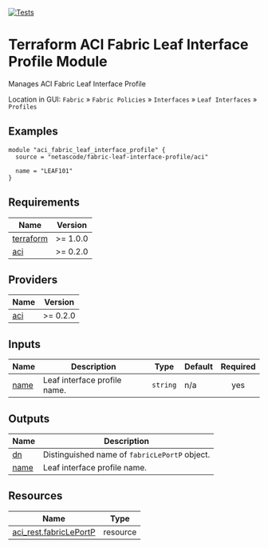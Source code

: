 <!-- BEGIN_TF_DOCS -->
[![Tests](https://github.com/netascode/terraform-aci-fabric-leaf-interface-profile/actions/workflows/test.yml/badge.svg)](https://github.com/netascode/terraform-aci-fabric-leaf-interface-profile/actions/workflows/test.yml)

# Terraform ACI Fabric Leaf Interface Profile Module

Manages ACI Fabric Leaf Interface Profile

Location in GUI:
`Fabric` » `Fabric Policies` » `Interfaces` » `Leaf Interfaces` » `Profiles`

## Examples

```hcl
module "aci_fabric_leaf_interface_profile" {
  source = "netascode/fabric-leaf-interface-profile/aci"

  name = "LEAF101"
}

```

## Requirements

| Name | Version |
|------|---------|
| <a name="requirement_terraform"></a> [terraform](#requirement\_terraform) | >= 1.0.0 |
| <a name="requirement_aci"></a> [aci](#requirement\_aci) | >= 0.2.0 |

## Providers

| Name | Version |
|------|---------|
| <a name="provider_aci"></a> [aci](#provider\_aci) | >= 0.2.0 |

## Inputs

| Name | Description | Type | Default | Required |
|------|-------------|------|---------|:--------:|
| <a name="input_name"></a> [name](#input\_name) | Leaf interface profile name. | `string` | n/a | yes |

## Outputs

| Name | Description |
|------|-------------|
| <a name="output_dn"></a> [dn](#output\_dn) | Distinguished name of `fabricLePortP` object. |
| <a name="output_name"></a> [name](#output\_name) | Leaf interface profile name. |

## Resources

| Name | Type |
|------|------|
| [aci_rest.fabricLePortP](https://registry.terraform.io/providers/netascode/aci/latest/docs/resources/rest) | resource |
<!-- END_TF_DOCS -->
